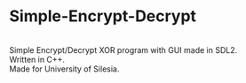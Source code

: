 # Simple-Encrypt-Decrypt
<br/>
Simple Encrypt/Decrypt XOR program with GUI made in SDL2. <br/>
Written in C++. <br/>
Made for University of Silesia.
